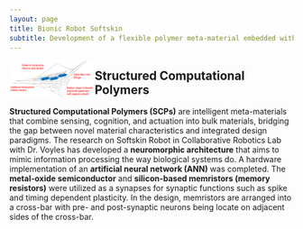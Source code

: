 ```yaml
---
layout: page
title: Bionic Robot Softskin
subtitle: Development of a flexible polymer meta-material embedded with neuromorphic architecture
---
```


<img src="/img/projects/bionic-robot-softskin/softskin1.png" class = "lazyload" style="vertical-align:top; width:30%; float:left;">

## Structured Computational Polymers
**Structured Computational Polymers (SCPs)** are intelligent meta-materials that combine sensing, cognition, and actuation into bulk materials, bridging the gap between novel material characteristics and integrated design paradigms. The research on Softskin Robot in Collaborative Robotics Lab with Dr. Voyles has developed a **neuromorphic architecture** that aims to mimic information processing the way biological systems do. A hardware implementation of an **artificial neural network (ANN)** was completed. The **metal-oxide semiconductor** and **silicon-based memristors (memory resistors)** were utilized as a synapses for synaptic functions such as spike and timing dependent plasticity. In the design, memristors are arranged into a cross-bar with pre- and post-synaptic neurons being locate on adjacent sides of the cross-bar.